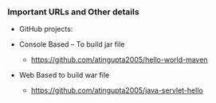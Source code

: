 ### Important URLs and Other details
-   GitHub projects:
  - Console Based – To build jar file
    - https://github.com/atingupta2005/hello-world-maven

  - Web Based to build war file
    - https://github.com/atingupta2005/java-servlet-hello
